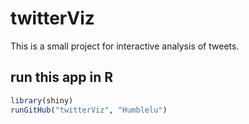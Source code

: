 # twitterViz

This is a small project for interactive analysis of tweets.


## run this app in R
```R
library(shiny)
runGitHub("twitterViz", "Humblelu")
